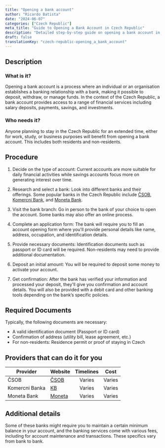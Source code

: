```yaml
---
title: "Opening a bank account"
author: "Ricardo Batista"
date: "2024-06-07"
categories: ["Czech Republic"]
meta_title: "Guide to Opening a Bank Account in Czech Republic"
description: "Detailed step-by-step guide on opening a bank account in the Czech Republic, suitable for residents and non-residents."
draft: false
translationKey: "czech-republic-opening_a_bank_account"
---
```


## Description
### What is it?
Opening a bank account is a process where an individual or an organisation establishes a banking relationship with a bank, making it possible to deposit, withdraw, or manage funds. In the context of the Czech Republic, a bank account provides access to a range of financial services including salary deposits, payments, savings, and investments. 

### Who needs it?
Anyone planning to stay in the Czech Republic for an extended time, either for work, study, or business purposes will benefit from opening a bank account. This includes both residents and non-residents.

## Procedure

1. Decide on the type of account: Current accounts are more suitable for daily financial activities while savings accounts focus more on generating interest over time.

2. Research and select a bank: Look into different banks and their offerings. Some popular banks in the Czech Republic include [ČSOB](https://www.csob.cz), [Komercni Bank](https://www.kb.cz), and [Moneta Bank](https://www.moneta.cz).

3. Visit the bank branch: Go in person to the bank of your choice to open the account. Some banks may also offer an online process.

4. Complete an application form: The bank will require you to fill an account opening form where you'll provide personal details like name, address, occupation, and identification details.

5. Provide necessary documents: Identification documents such as passport or ID card will be required. Non-residents may need to provide additional documentation.

6. Deposit an initial amount: You will be required to deposit some money to activate your account.

7. Get confirmation: After the bank has verified your information and processed your deposit, they'll give you confirmation and account details. You will also be provided with a debit card and other banking tools depending on the bank’s specific policies.

## Required Documents
Typically, the following documents are necessary:

- A valid identification document (Passport or ID card)
- Confirmation of address (utility bill, lease agreement, etc.)
- For non-residents: Residence permit or proof of staying in Czech

## Providers that can do it for you

| Provider        |     Website                |     Timelines    |       Cost      |
| --------------- | ------------------ |  :-------------: | :-------------: |
| ČSOB            |  [ČSOB](https://www.csob.cz)               |      Varies      |        Varies       |
| Komercni Banka |  [KB](https://www.kb.cz) |       Varies     |       Varies     |
| Moneta Bank    |  [Moneta](https://www.moneta.cz) |  Varies  |  Varies  |

## Additional details
Some of these banks might require you to maintain a certain minimum balance in your account, and the banking services come with various fees, including for account maintenance and transactions. These specifics vary from bank to bank.
